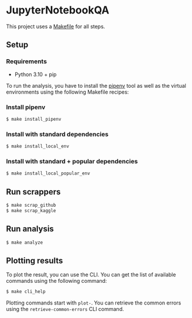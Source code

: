 # JupyterNotebookQA

This project uses a [Makefile](./Makefile) for all steps.

## Setup

### Requirements

* Python 3.10 + pip

To run the analysis, you have to install the [pipenv](https://pipenv.pypa.io/en/latest/index.html) tool as well as the virtual environments using the following Makefile recipes:

### Install pipenv

```bash
$ make install_pipenv
```

### Install with standard dependencies

```bash
$ make install_local_env
```

### Install with standard + popular dependencies

```bash
$ make install_local_popular_env
```

## Run scrappers

```bash
$ make scrap_github
$ make scrap_kaggle
```

## Run analysis

```bash
$ make analyze
```

## Plotting results

To plot the result, you can use the CLI.
You can get the list of available commands using the following command:

```bash
$ make cli_help
```

Plotting commands start with `plot-`. You can retrieve the common errors using the `retrieve-common-errors` CLI command.
